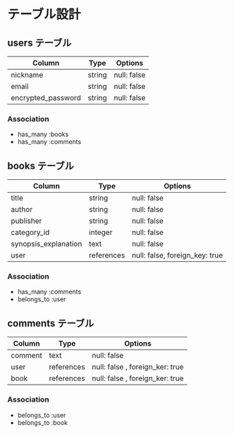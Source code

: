# テーブル設計

## users テーブル

| Column             | Type   | Options     |
| ------------------ | ------ | ----------- |
| nickname           | string | null: false | 
| email              | string | null: false |
| encrypted_password | string | null: false |

### Association
- has_many :books
- has_many :comments

## books テーブル

| Column               | Type       | Options                        |
| -------------------- | ---------- | ------------------------------ |
| title                | string     | null: false                    | 
| author               | string     | null: false                    |
| publisher            | string     | null: false                    |
| category_id          | integer    | null: false                    |
| synopsis_explanation | text       | null: false                    |
| user                 | references | null: false, foreign_key: true |

### Association
- has_many :comments
- belongs_to :user

## comments テーブル

| Column  | Type       | Options                         |
| ------- | ---------- | ------------------------------- |
| comment | text       | null: false                     | 
| user    | references | null: false , foreign_ker: true |
| book    | references | null: false , foreign_ker: true |

### Association
- belongs_to :user
- belongs_to :book